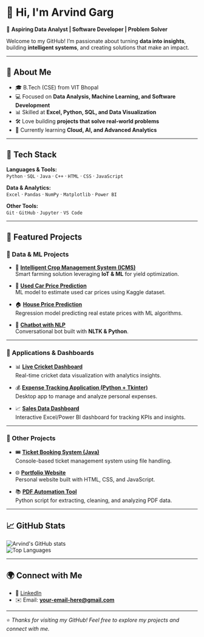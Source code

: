 

<!--
**Arvindoffical/Arvindoffical** is a ✨ _special_ ✨ repository because its `README.md` (this file) appears on your GitHub profile.

Here are some ideas to get you started:

- 🔭 I’m currently working on ...
- 🌱 I’m currently learning ...
- 👯 I’m looking to collaborate on ...
- 🤔 I’m looking for help with ...
- 💬 Ask me about ...
- 📫 How to reach me: ...
- 😄 Pronouns: ...
- ⚡ Fun fact: ...
-->
# 👋 Hi, I'm Arvind Garg  

🚀 **Aspiring Data Analyst | Software Developer | Problem Solver**  

Welcome to my GitHub! I’m passionate about turning **data into insights**, building **intelligent systems**, and creating solutions that make an impact.  

---

## 🌟 About Me  
- 🎓 B.Tech (CSE) from VIT Bhopal  
- 💻 Focused on **Data Analysis, Machine Learning, and Software Development**  
- 📊 Skilled at **Excel, Python, SQL, and Data Visualization**  
- 🛠️ Love building **projects that solve real-world problems**  
- 🌱 Currently learning **Cloud, AI, and Advanced Analytics**  

---

## 🔧 Tech Stack  

**Languages & Tools:**  
`Python` · `SQL` · `Java` · `C++` · `HTML` · `CSS` · `JavaScript`  

**Data & Analytics:**  
`Excel` · `Pandas` · `NumPy` · `Matplotlib` · `Power BI`  

**Other Tools:**  
`Git` · `GitHub` · `Jupyter` · `VS Code`  

---

## 📌 Featured Projects  

### 🔹 Data & ML Projects  
- 🌾 [**Intelligent Crop Management System (ICMS)**](https://github.com/Arvindoffical/Intelligent-Crop-Management-System)  
  Smart farming solution leveraging **IoT & ML** for yield optimization.  

- 🚗 [**Used Car Price Prediction**](https://github.com/Arvindoffical/Used-Car-Price-Prediction)  
  ML model to estimate used car prices using Kaggle dataset.  

- 🏠 [**House Price Prediction**](https://github.com/Arvindoffical/House-Price-Prediction)  
  Regression model predicting real estate prices with ML algorithms.  

- 🤖 [**Chatbot with NLP**](https://github.com/Arvindoffical/Chatbot-NLP)  
  Conversational bot built with **NLTK & Python**.  

---

### 🔹 Applications & Dashboards  
- 📊 [**Live Cricket Dashboard**](https://github.com/Arvindoffical/Live-Cricket-Dashboard)  
  Real-time cricket data visualization with analytics insights.  

- 💰 [**Expense Tracking Application (Python + Tkinter)**](https://github.com/Arvindoffical/Expense-Tracker)  
  Desktop app to manage and analyze personal expenses.  

- 📈 [**Sales Data Dashboard**](https://github.com/Arvindoffical/Sales-Dashboard)  
  Interactive Excel/Power BI dashboard for tracking KPIs and insights.  

---

### 🔹 Other Projects  
- 🎟️ [**Ticket Booking System (Java)**](https://github.com/Arvindoffical/Ticket-Booking-System)  
  Console-based ticket management system using file handling.  

- 🌐 [**Portfolio Website**](https://github.com/Arvindoffical/Portfolio-Website)  
  Personal website built with HTML, CSS, and JavaScript.  

- 📚 [**PDF Automation Tool**](https://github.com/Arvindoffical/PDF-Automation)  
  Python script for extracting, cleaning, and analyzing PDF data.  

---

## 📈 GitHub Stats  

![Arvind's GitHub stats](https://github-readme-stats.vercel.app/api?username=Arvindoffical&show_icons=true&theme=tokyonight)  
![Top Languages](https://github-readme-stats.vercel.app/api/top-langs/?username=Arvindoffical&layout=compact&theme=tokyonight)  

---

## 🌍 Connect with Me  

- 💼 [LinkedIn](https://www.linkedin.com/in/arvind-garg-54b5a3258/)  
- ✉️ Email: **your-email-here@gmail.com**  

---

⭐️ *Thanks for visiting my GitHub! Feel free to explore my projects and connect with me.*  
